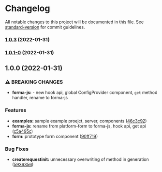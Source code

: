 # Changelog

All notable changes to this project will be documented in this file. See [standard-version](https://github.com/conventional-changelog/standard-version) for commit guidelines.

### [1.0.3](https://github.com/wai-lin/forma-js/compare/v1.0.1-0...v1.0.3) (2022-01-31)

### [1.0.1-0](https://github.com/wai-lin/forma-js/compare/v1.0.0...v1.0.1-0) (2022-01-31)

## 1.0.0 (2022-01-31)


### ⚠ BREAKING CHANGES

* **forma-js:** - new hook api, global ConfigProvider component, `get` method handler, rename to
forma-js

### Features

* **examples:** sample example proejct, server, components ([46c3c92](https://github.com/wai-lin/forma-js/commit/46c3c92196fb50f8ea3286d85081de3286fd5279))
* **forma-js:** rename from platform-form to forma-js, hook api, get api ([c5a495c](https://github.com/wai-lin/forma-js/commit/c5a495c0f5b09f2ea99bba0c6361e6b29627a40c))
* **form:** prototype form component ([90ff719](https://github.com/wai-lin/forma-js/commit/90ff71933cf2482623d558d54340c9d913287dd5))


### Bug Fixes

* **createrequestinit:** unnecessary overwriting of method in generation ([5936356](https://github.com/wai-lin/forma-js/commit/5936356a4ab23b928cd4fedc4fbb26749b4c6958))

